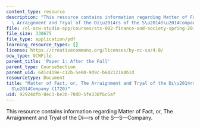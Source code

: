 ```yaml
---
content_type: resource
description: "This resource contains information regarding Matter of Fact, or, The\
  \ Arraignment and Tryal of the Di\u2014rs of the S\u2014S\u2014Company."
file: /ol-ocw-studio-app/courses/sts-002-finance-and-society-spring-2016/92924dfb8ec3be3b70d05fe338f6c5af_MITSTS_002S16_Telltruth.pdf
file_size: 330675
file_type: application/pdf
learning_resource_types: []
license: https://creativecommons.org/licenses/by-nc-sa/4.0/
ocw_type: OCWFile
parent_title: 'Paper 1: After the Fall'
parent_type: CourseSection
parent_uid: 6d1c419e-c12b-5e00-9d9c-b642121a4b1d
resourcetype: Document
title: "Matter of Fact, or, The Arraignment and Tryal of the Di\u2014rs of the S\u2014\
  S\u2014Company (1720)"
uid: 92924dfb-8ec3-be3b-70d0-5fe338f6c5af
---
```

This resource contains information regarding Matter of Fact, or, The Arraignment and Tryal of the Di—rs of the S—S—Company.
